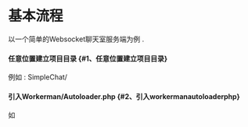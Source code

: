 # 基本流程

以一个简单的Websocket聊天室服务端为例 . 

#### 任意位置建立项目目录 {#1、任意位置建立项目目录}

例如 : SimpleChat/

#### 引入Workerman/Autoloader.php {#2、引入workermanautoloaderphp}

如



